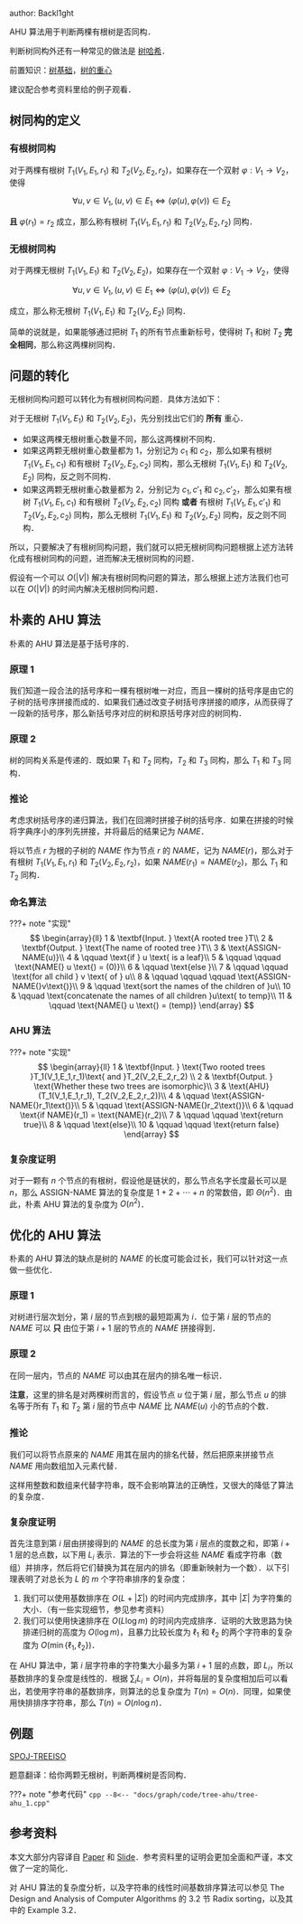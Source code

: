 author: Backl1ght

AHU 算法用于判断两棵有根树是否同构．

判断树同构外还有一种常见的做法是 [树哈希](tree-hash.md)．

前置知识：[树基础](tree-basic.md)，[树的重心](tree-centroid.md)

建议配合参考资料里给的例子观看．

## 树同构的定义

### 有根树同构

对于两棵有根树 $T_1(V_1,E_1,r_1)$ 和 $T_2(V_2,E_2,r_2)$，如果存在一个双射 $\varphi: V_1 \rightarrow V_2$，使得

$$
\forall u,v \in V_1,(u,v) \in E_1 \iff (\varphi(u),\varphi(v))  \in E_2
$$

**且** $\varphi(r_1)=r_2$ 成立，那么称有根树 $T_1(V_1,E_1,r_1)$ 和 $T_2(V_2,E_2,r_2)$ 同构．

### 无根树同构

对于两棵无根树 $T_1(V_1,E_1)$ 和 $T_2(V_2,E_2)$，如果存在一个双射 $\varphi: V_1 \rightarrow V_2$，使得

$$
\forall u,v \in V_1,(u,v) \in E_1 \iff (\varphi(u),\varphi(v))  \in E_2
$$

成立，那么称无根树 $T_1(V_1,E_1)$ 和 $T_2(V_2,E_2)$ 同构．

简单的说就是，如果能够通过把树 $T_1$ 的所有节点重新标号，使得树 $T_1$ 和树 $T_2$  **完全相同**，那么称这两棵树同构．

## 问题的转化

无根树同构问题可以转化为有根树同构问题．具体方法如下：

对于无根树 $T_1(V_1, E_1)$ 和 $T_2(V_2,E_2)$，先分别找出它们的 **所有** 重心．

-   如果这两棵无根树重心数量不同，那么这两棵树不同构．
-   如果这两颗无根树重心数量都为 $1$，分别记为 $c_1$ 和 $c_2$，那么如果有根树 $T_1(V_1,E_1,c_1)$ 和有根树 $T_2(V_2,E_2,c_2)$ 同构，那么无根树 $T_1(V_1, E_1)$ 和 $T_2(V_2,E_2)$ 同构，反之则不同构．
-   如果这两颗无根树重心数量都为 $2$，分别记为 $c_1,c'_1$ 和 $c_2,c'_2$，那么如果有根树 $T_1(V_1,E_1,c_1)$ 和有根树 $T_2(V_2,E_2,c_2)$ 同构 **或者** 有根树 $T_1(V_1,E_1,c'_1)$ 和 $T_2(V_2,E_2,c_2)$ 同构，那么无根树 $T_1(V_1, E_1)$ 和 $T_2(V_2,E_2)$ 同构，反之则不同构．

所以，只要解决了有根树同构问题，我们就可以把无根树同构问题根据上述方法转化成有根树同构的问题，进而解决无根树同构的问题．

假设有一个可以 $O(\left|V\right|)$ 解决有根树同构问题的算法，那么根据上述方法我们也可以在 $O(\left|V\right|)$ 的时间内解决无根树同构问题．

## 朴素的 AHU 算法

朴素的 AHU 算法是基于括号序的．

### 原理 1

我们知道一段合法的括号序和一棵有根树唯一对应，而且一棵树的括号序是由它的子树的括号序拼接而成的．如果我们通过改变子树括号序拼接的顺序，从而获得了一段新的括号序，那么新括号序对应的树和原括号序对应的树同构．

### 原理 2

树的同构关系是传递的．既如果 $T_1$ 和 $T_2$ 同构，$T_2$ 和 $T_3$ 同构，那么 $T_1$ 和 $T_3$ 同构．

### 推论

考虑求树括号序的递归算法，我们在回溯时拼接子树的括号序．如果在拼接的时候将字典序小的序列先拼接，并将最后的结果记为 $NAME$．

将以节点 $r$ 为根的子树的 $NAME$ 作为节点 $r$ 的 $NAME$，记为 $NAME(r)$，那么对于有根树 $T_1(V_1,E_1,r_1)$ 和 $T_2(V_2,E_2,r_2)$，如果 $NAME(r_1)=NAME(r_2)$，那么 $T_1$ 和 $T_2$ 同构．

### 命名算法

???+ note "实现"
    $$
    \begin{array}{ll}
    1 & \textbf{Input. } \text{A rooted tree }T\\
    2 & \textbf{Output. } \text{The name of rooted tree }T\\
    3 & \text{ASSIGN-NAME(u)}\\
    4 & \qquad \text{if  } u \text{  is a leaf}\\
    5 & \qquad \qquad \text{NAME(} u \text{) = (0)}\\
    6 & \qquad \text{else }\\
    7 & \qquad \qquad \text{for all child } v \text{ of } u\\
    8 & \qquad \qquad \qquad \text{ASSIGN-NAME(}v\text{)}\\
    9 & \qquad \text{sort the names of the children of }u\\
    10 & \qquad \text{concatenate the names of all children }u\text{ to temp}\\
    11 & \qquad \text{NAME(} u \text{) = (temp)}
    \end{array}
    $$

### AHU 算法

???+ note "实现"
    $$
    \begin{array}{ll}
    1 & \textbf{Input. } \text{Two rooted trees }T_1(V_1,E_1,r_1)\text{ and }T_2(V_2,E_2,r_2) \\
    2 & \textbf{Output. } \text{Whether these two trees are isomorphic}\\
    3 & \text{AHU}(T_1(V_1,E_1,r_1), T_2(V_2,E_2,r_2))\\
    4 & \qquad \text{ASSIGN-NAME(}r_1\text{)}\\
    5 & \qquad \text{ASSIGN-NAME(}r_2\text{)}\\
    6 & \qquad \text{if  NAME}(r_1) = \text{NAME}(r_2)\\
    7 & \qquad \qquad \text{return true}\\
    8 & \qquad \text{else}\\
    10 & \qquad \qquad \text{return false}
    \end{array}
    $$

### 复杂度证明

对于一颗有 $n$ 个节点的有根树，假设他是链状的，那么节点名字长度最长可以是 $n$，那么 ASSIGN-NAME 算法的复杂度是 $1+2+\cdots+n$ 的常数倍，即 $\Theta(n^2)$．由此，朴素 AHU 算法的复杂度为 $O(n^2)$．

## 优化的 AHU 算法

朴素的 AHU 算法的缺点是树的 $NAME$ 的长度可能会过长，我们可以针对这一点做一些优化．

### 原理 1

对树进行层次划分，第 $i$ 层的节点到根的最短距离为 $i$．位于第 $i$ 层的节点的 $NAME$ 可以 **只** 由位于第 $i+1$ 层的节点的 $NAME$ 拼接得到．

### 原理 2

在同一层内，节点的 $NAME$ 可以由其在层内的排名唯一标识．

**注意**，这里的排名是对两棵树而言的，假设节点 $u$ 位于第 $i$ 层，那么节点 $u$ 的排名等于所有 $T_1$ 和 $T_2$ 第 $i$ 层的节点中 $NAME$ 比 $NAME(u)$ 小的节点的个数．

### 推论

我们可以将节点原来的 $NAME$ 用其在层内的排名代替，然后把原来拼接节点 $NAME$ 用向数组加入元素代替．

这样用整数和数组来代替字符串，既不会影响算法的正确性，又很大的降低了算法的复杂度．

### 复杂度证明

首先注意到第 $i$ 层由拼接得到的 $NAME$ 的总长度为第 $i$ 层点的度数之和，即第 $i+1$ 层的总点数，以下用 $L_i$ 表示．算法的下一步会将这些 $NAME$ 看成字符串（数组）并排序，然后将它们替换为其在层内的排名（即重新映射为一个数）．以下引理表明了对总长为 $L$ 的 $m$ 个字符串排序的复杂度：

1.  我们可以使用基数排序在 $O(L+|\Sigma|)$ 的时间内完成排序，其中 $|\Sigma|$ 为字符集的大小．（有一些实现细节，参见参考资料）
2.  我们可以使用快速排序在 $O(L \log m)$ 的时间内完成排序．证明的大致思路为快排递归树的高度为 $O(\log m)$，且暴力比较长度为 $\ell_1$ 和 $\ell_2$ 的两个字符串的复杂度为 $O(\min\{\ell_1,\ell_2\})$．

在 AHU 算法中，第 $i$ 层字符串的字符集大小最多为第 $i+1$ 层的点数，即 $L_i$，所以基数排序的复杂度是线性的．根据 $\sum_i L_i=O(n)$，并将每层的复杂度相加后可以看出，若使用字符串的基数排序，则算法的总复杂度为 $T(n)=O(n)$．同理，如果使用快排排序字符串，那么 $T(n)=O(n \log n)$．

## 例题

[SPOJ-TREEISO](https://www.spoj.com/problems/TREEISO/en/)

题意翻译：给你两颗无根树，判断两棵树是否同构．

???+ note "参考代码"
    ```cpp
    --8<-- "docs/graph/code/tree-ahu/tree-ahu_1.cpp"
    ```

## 参考资料

本文大部分内容译自 [Paper](http://wwwmayr.in.tum.de/konferenzen/Jass08/courses/1/smal/Smal_Paper.pdf) 和 [Slide](https://logic.pdmi.ras.ru/~smal/files/smal_jass08_slides.pdf)．参考资料里的证明会更加全面和严谨，本文做了一定的简化．

对 AHU 算法的复杂度分析，以及字符串的线性时间基数排序算法可以参见 The Design and Analysis of Computer Algorithms 的 3.2 节 Radix sorting，以及其中的 Example 3.2．
